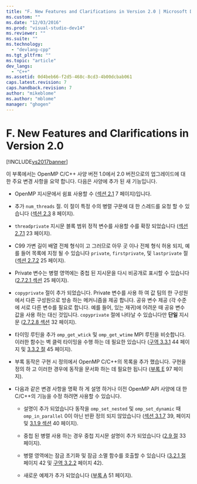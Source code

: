```yaml
---
title: "F. New Features and Clarifications in Version 2.0 | Microsoft Docs"
ms.custom: ""
ms.date: "12/03/2016"
ms.prod: "visual-studio-dev14"
ms.reviewer: ""
ms.suite: ""
ms.technology: 
  - "devlang-cpp"
ms.tgt_pltfrm: ""
ms.topic: "article"
dev_langs: 
  - "C++"
ms.assetid: 0d4beb66-f2d5-468c-8cd3-4b00dcbab061
caps.latest.revision: 7
caps.handback.revision: 7
author: "mikeblome"
ms.author: "mblome"
manager: "ghogen"
---
```

# F. New Features and Clarifications in Version 2.0
[!INCLUDE[vs2017banner](../../assembler/inline/includes/vs2017banner.md)]

이 부록에서는 OpenMP C\/C\+\+ 사양 버전 1.0에서 2.0 버전으로의 업그레이드에 대 한 주요 변경 사항을 요약 합니다.  다음은 사양에 추가 된 새 기능입니다.  
  
-   OpenMP 지시문에서 쉼표 사용할 수 \([섹션 2.1](../../parallel/openmp/2-1-directive-format.md) 7 페이지\)입니다.  
  
-   추가 `num_threads` 절.  이 절이 특정 수의 병렬 구문에 대 한 스레드를 요청 할 수 있습니다 \([섹션 2.3](../../parallel/openmp/2-3-parallel-construct.md) 8 페이지\).  
  
-   `threadprivate` 지시문 블록 범위 정적 변수를 사용할 수를 확장 되었습니다 \([섹션 2.7.1](../../parallel/openmp/2-7-1-threadprivate-directive.md) 23 페이지\).  
  
-   C99 가변 길이 배열 전체 형식이 고 그러므로 아무 곳 이나 전체 형식 허용 되지, 예를 들어 목록에 지정 될 수 있습니다 `private`, `firstprivate`, 및 `lastprivate` 절 \([섹션 2.7.2](../../parallel/openmp/2-7-2-data-sharing-attribute-clauses.md) 25 페이지\).  
  
-   Private 변수는 병렬 영역에는 중첩 된 지시문을 다시 비공개로 표시할 수 있습니다 \([2.7.2.1 섹션](../../parallel/openmp/2-7-2-1-private.md) 25 페이지\).  
  
-   `copyprivate` 절이 추가 되었습니다.  Private 변수를 사용 하 여 값 팀의 한 구성원에서 다른 구성원으로 방송 하는 메커니즘을 제공 합니다.  공유 변수 제공 \(각 수준에 서로 다른 변수를 필요로 합니다. 예를 들어, 있는 재귀\)에 어려운 때 공유 변수 값을 사용 하는 대신 것입니다.  `copyprivate` 절에 나타날 수 있습니다만  **단일** 지시문 \([2.7.2.8 섹션](../../parallel/openmp/2-7-2-8-copyprivate.md) 32 페이지\).  
  
-   타이밍 루틴을 추가 `omp_get_wtick` 및 `omp_get_wtime` MPI 루틴을 비슷합니다.  이러한 함수는 벽 클럭 타이밍을 수행 하는 데 필요한 있습니다 \([구역 3.3.1](../../parallel/openmp/3-3-1-omp-get-wtime-function.md) 44 페이지 및  [3.3.2 절](../../parallel/openmp/3-3-2-omp-get-wtick-function.md) 45 페이지\).  
  
-   부록 동작은 구현 시 정의에서 OpenMP C\/C\+\+의 목록을 추가 했습니다.  구현을 정의 하 고 이러한 경우에 동작을 문서화 하는 데 필요한 됩니다 \([부록 E](../../parallel/openmp/e-implementation-defined-behaviors-in-openmp-c-cpp.md) 97 페이지\).  
  
-   다음과 같은 변경 사항을 명확 하 게 설명 하거나 이전 OpenMP API 사양에 대 한 C\/C\+\+의 기능을 수정 하려면 사용할 수 있습니다.  
  
    -   설명이 추가 되었습니다 동작을 `omp_set_nested` 및 `omp_set_dynamic` 때 `omp_in_parallel` 0이 아닌 반환 정의 되지 않았습니다 \([섹션 3.1.7](../../parallel/openmp/3-1-7-omp-set-dynamic-function.md) 39, 페이지 및  [3.1.9 섹션](../../parallel/openmp/3-1-9-omp-set-nested-function.md) 40 페이지\).  
  
    -   중첩 된 병렬 사용 하는 경우 중첩 지시문 설명이 추가 되었습니다 \([2.9 절](../../parallel/openmp/2-9-directive-nesting.md) 33 페이지\).  
  
    -   병렬 영역에는 잠금 초기화 및 잠금 소멸 함수를 호출할 수 있습니다 \([3.2.1 절](../../parallel/openmp/3-2-1-omp-init-lock-and-omp-init-nest-lock-functions.md) 페이지 42 및  [구역 3.2.2](../../parallel/openmp/3-2-2-omp-destroy-lock-and-omp-destroy-nest-lock-functions.md) 페이지 42\).  
  
    -   새로운 예제가 추가 되었습니다 \([부록 A](../../parallel/openmp/a-examples.md) 51 페이지\).